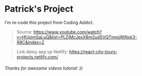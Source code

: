 # Patrick's Project

I'm re-code this project from Coding Addict.

> Source: https://www.youtube.com/watch?v=HfJjzmSaLuQ&list=PLZiMcJesX8m2udSVQTimsjjRtNxk3-R8C&index=2 

> Link deloy app up Netlify: https://react-city-tours-projects.netlify.com/

###### Thanks for awesome videos tutorial :))